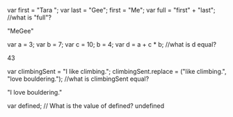 var first = "Tara ";
var last = "Gee";
first = "Me";
var full = "first" + "last";
//what is "full"?

"MeGee"

var a = 3;
var b = 7;
var c = 10;
b = 4;
var d = a + c * b;
//what is d equal?

43

var climbingSent = "I like climbing.";
climbingSent.replace = ("like climbing.", "love bouldering.");
//what is climbingSent equal?

"I love bouldering."

var defined;
// What is the value of defined?
undefined
